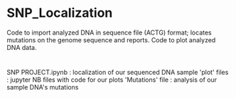 # SNP_Localization
Code to import analyzed DNA in sequence file (ACTG) format; locates mutations on the genome sequence and reports. 
Code to plot analyzed DNA data.
#
SNP PROJECT.ipynb : localization of our sequenced DNA sample
'plot' files : jupyter NB files with code for our plots
'Mutations' file : analysis of our sample DNA's mutations
